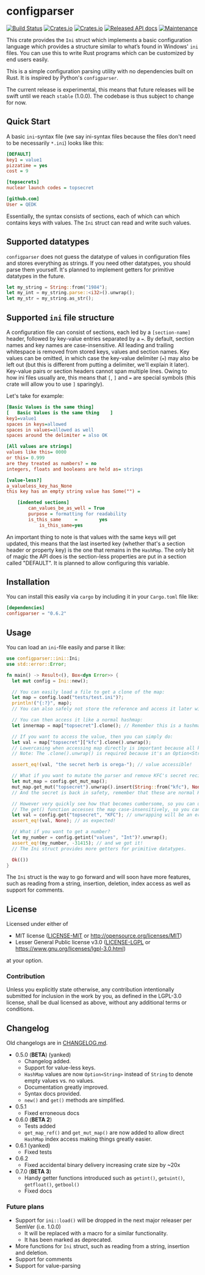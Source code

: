 # configparser
[![Build Status](https://travis-ci.com/QEDK/configparser-rs.svg?branch=master)](https://travis-ci.com/QEDK/configparser-rs) [![Crates.io](https://img.shields.io/crates/l/configparser?color=black)](LICENSE-MIT) [![Crates.io](https://img.shields.io/crates/v/configparser?color=black)](https://crates.io/crates/configparser) [![Released API docs](https://docs.rs/configparser/badge.svg)](https://docs.rs/configparser) [![Maintenance](https://img.shields.io/maintenance/yes/2020)](https://github.com/QEDK/configparser-rs)

This crate provides the `Ini` struct which implements a basic configuration language which provides a structure similar to what’s found in Windows' `ini` files. You can use this to write Rust programs which can be customized by end users easily.

This is a simple configuration parsing utility with no dependencies built on Rust. It is inspired by Python's `configparser`.

The current release is experimental, this means that future releases will be swift until we reach `stable` (1.0.0).
The codebase is thus subject to change for now.

## Quick Start

A basic `ini`-syntax file (we say ini-syntax files because the files don't need to be necessarily `*.ini`) looks like this:
```INI
[DEFAULT]
key1 = value1
pizzatime = yes
cost = 9

[topsecrets]
nuclear launch codes = topsecret

[github.com]
User = QEDK
```
Essentially, the syntax consists of sections, each of which can which contains keys with values. The `Ini` struct can read and write such values.

## Supported datatypes
`configparser` does not guess the datatype of values in configuration files and stores everything as strings. If you need other datatypes, you should
parse them yourself. It's planned to implement getters for primitive datatypes in the future.
```rust
let my_string = String::from("1984");
let my_int = my_string.parse::<i32>().unwrap();
let my_str = my_string.as_str();
```

## Supported `ini` file structure
A configuration file can consist of sections, each led by a `[section-name]` header, followed by key-value entries separated by a `=`. By default, section names and key names are case-insensitive. All leading and trailing whitespace is removed from stored keys, values and section names.
Key values can be omitted, in which case the key-value delimiter (`=`) may also be left out (but this is different from putting a delimiter, we'll
explain it later). Key-value pairs or section headers cannot span multiple lines.
Owing to how ini files usually are, this means that `[`, `]` and `=` are special symbols (this crate will allow you to use `]` sparingly).

Let's take for example:
```INI
[Basic Values is the same thing]
[   Basic Values is the same thing    ]
key1=value1
spaces in keys=allowed
spaces in values=allowed as well
spaces around the delimiter = also OK

[All values are strings]
values like this= 0000
or this= 0.999
are they treated as numbers? = no
integers, floats and booleans are held as= strings

[value-less?]
a_valueless_key_has_None
this key has an empty string value has Some("") =

    [indented sections]
        can_values_be_as_well = True
        purpose = formatting for readability
        is_this_same     =        yes
            is_this_same=yes
```
An important thing to note is that values with the same keys will get updated, this means that the last inserted key (whether that's a section header
or property key) is the one that remains in the `HashMap`.
The only bit of magic the API does is the section-less properties are put in a section called "DEFAULT". It is planned to allow configuring this variable.

## Installation
You can install this easily via `cargo` by including it in your `Cargo.toml` file like:
```TOML
[dependencies]
configparser = "0.6.2"
```

## Usage
You can load an `ini`-file easily and parse it like:
```rust
use configparser::ini::Ini;
use std::error::Error;

fn main() -> Result<(), Box<dyn Error>> {
  let mut config = Ini::new();

  // You can easily load a file to get a clone of the map:
  let map = config.load("tests/test.ini")?;
  println!("{:?}", map);
  // You can also safely not store the reference and access it later with get_map_ref() or get a clone with get_map()

  // You can then access it like a normal hashmap:
  let innermap = map["topsecret"].clone(); // Remember this is a hashmap!

  // If you want to access the value, then you can simply do:
  let val = map["topsecret"]["kfc"].clone().unwrap();
  // Lowercasing when accessing map directly is important because all keys are stored in lower-case!
  // Note: The .clone().unwrap() is required because it's an Option<String> type.

  assert_eq!(val, "the secret herb is orega-"); // value accessible!

  // What if you want to mutate the parser and remove KFC's secret recipe? Just use get_mut_map():
  let mut_map = config.get_mut_map();
  mut_map.get_mut("topsecret").unwrap().insert(String::from("kfc"), None);
  // And the secret is back in safety, remember that these are normal HashMap functions chained for convenience.

  // However very quickly see how that becomes cumbersome, so you can use the handy get() function from Ini
  // The get() function accesses the map case-insensitively, so you can use uppercase as well:
  let val = config.get("topsecret", "KFC"); // unwrapping will be an error because we just emptied it!
  assert_eq!(val, None); // as expected!

  // What if you want to get a number?
  let my_number = config.getint("values", "Int")?.unwrap();
  assert_eq!(my_number, -31415); // and we got it!
  // The Ini struct provides more getters for primitive datatypes.

  Ok(())
}
```
The `Ini` struct is the way to go forward and will soon have more features, such as reading from a string, insertion, deletion, index access
as well as support for comments.

## License

Licensed under either of

 * MIT license ([LICENSE-MIT](LICENSE-MIT) or http://opensource.org/licenses/MIT)
 * Lesser General Public license v3.0 ([LICENSE-LGPL](LICENSE-LGPL) or https://www.gnu.org/licenses/lgpl-3.0.html)

at your option.

### Contribution

Unless you explicitly state otherwise, any contribution intentionally submitted
for inclusion in the work by you, as defined in the LGPL-3.0 license, shall be dual licensed as above, without any
additional terms or conditions.

## Changelog

Old changelogs are in [CHANGELOG.md](CHANGELOG.md).
- 0.5.0 (**BETA**) (yanked)
  - Changelog added.
  - Support for value-less keys.
  - `HashMap` values are now `Option<String>` instead of `String` to denote empty values vs. no values.
  - Documentation greatly improved.
  - Syntax docs provided.
  - `new()` and `get()` methods are simplified.
- 0.5.1
  - Fixed erroneous docs
- 0.6.0 (**BETA 2**)
  - Tests added
  - `get_map_ref()` and `get_mut_map()` are now added to allow direct `HashMap` index access making things greatly easier.
- 0.6.1 (yanked)
  - Fixed tests
- 0.6.2
  - Fixed accidental binary delivery increasing crate size by ~20x
- 0.7.0 (**BETA 3**)
  - Handy getter functions introduced such as `getint()`, `getuint()`, `getfloat()`, `getbool()`
  - Fixed docs

### Future plans

- Support for `ini::load()` will be dropped in the next major releaser per SemVer (i.e. 1.0.0)
  - It will be replaced with a macro for a similar functionality.
  - It has been marked as deprecated.
- More functions for `Ini` struct, such as reading from a string, insertion and deletion.
- Support for comments
- Support for value-parsing
